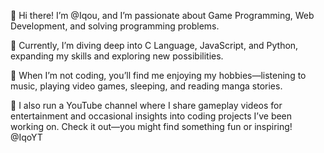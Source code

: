 👋 Hi there! I’m @Iqou, and I’m passionate about Game Programming, Web Development, and solving programming problems.

🌱 Currently, I’m diving deep into C Language, JavaScript, and Python, expanding my skills and exploring new possibilities.

🧩 When I’m not coding, you’ll find me enjoying my hobbies—listening to music, playing video games, sleeping, and reading manga stories.

🎥 I also run a YouTube channel where I share gameplay videos for entertainment and occasional insights into coding projects I’ve been working on. Check it out—you might find something fun or inspiring! @IqoYT

<!---
Iqou/Iqou is a ✨ special ✨ repository because its `README.md` (this file) appears on your GitHub profile.
You can click the Preview link to take a look at your changes.
--->
